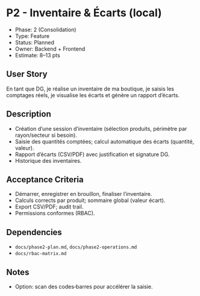 # P2 - Inventaire & Écarts (local)

- Phase: 2 (Consolidation)
- Type: Feature
- Status: Planned
- Owner: Backend + Frontend
- Estimate: 8–13 pts

## User Story
En tant que DG, je réalise un inventaire de ma boutique, je saisis les comptages réels, je visualise les écarts et génère un rapport d’écarts.

## Description
- Création d’une session d’inventaire (sélection produits, périmètre par rayon/secteur si besoin).
- Saisie des quantités comptées; calcul automatique des écarts (quantité, valeur).
- Rapport d’écarts (CSV/PDF) avec justification et signature DG.
- Historique des inventaires.

## Acceptance Criteria
- Démarrer, enregistrer en brouillon, finaliser l’inventaire.
- Calculs corrects par produit; sommaire global (valeur écart).
- Export CSV/PDF; audit trail.
- Permissions conformes (RBAC).

## Dependencies
- `docs/phase2-plan.md`, `docs/phase2-operations.md`
- `docs/rbac-matrix.md`

## Notes
- Option: scan des codes‑barres pour accélérer la saisie.
